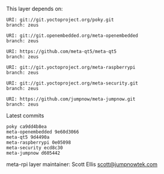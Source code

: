 This layer depends on:

    URI: git://git.yoctoproject.org/poky.git
    branch: zeus

    URI: git://git.openembedded.org/meta-openembedded
    branch: zeus

    URI: https://github.com/meta-qt5/meta-qt5
    branch: zeus

    URI: git://git.yoctoproject.org/meta-raspberrypi
    branch: zeus

    URI: git://git.yoctoproject.org/meta-security.git
    branch: zeus

    URI: https://github.com/jumpnow/meta-jumpnow.git
    branch: zeus

Latest commits

    poky ca9dd4b8ea
    meta-openembedded 9e60d3066
    meta-qt5 9d4490a
    meta-raspberrypi 0e05098
    meta-security ecd8c30
    meta-jumpnow d605442

meta-rpi layer maintainer: Scott Ellis <scott@jumpnowtek.com>
